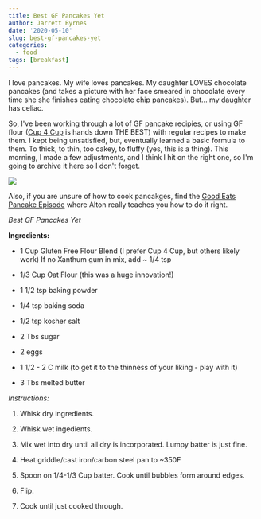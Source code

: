 ```yaml
---
title: Best GF Pancakes Yet
author: Jarrett Byrnes
date: '2020-05-10'
slug: best-gf-pancakes-yet
categories:
  - food
tags: [breakfast]
---
```


I love pancakes. My wife loves pancakes. My daughter LOVES chocolate pancakes (and takes a picture with her face smeared in chocolate every time she she finishes eating chocolate chip pancakes). But... my daughter has celiac. 

So, I've been working through a lot of GF pancake recipies, or using GF flour ([Cup 4 Cup](https://www.cup4cup.com/) is hands down THE BEST) with regular recipes to make them. I kept being unsatisfied, but, eventually learned a basic formula to them. To thick, to thin, too cakey, to fluffy (yes, this is a thing). This morning, I made a few adjustments, and I think I hit on the right one, so I'm going to archive it here so I don't forget.

[![](/post/2020-05-10-best-gf-pancakes-yet_files/HD_pancakes_400.jpg)](/post/2020-05-10-best-gf-pancakes-yet_files/HD_pancakes.jpeg)

Also, if you are unsure of how to cook pancakges, find the [Good Eats Pancake Episode](https://www.foodnetwork.com/shows/good-eats/videos/flap-jack-do-it-again) where Alton really teaches you how to do it right.

*Best GF Pancakes Yet*

**Ingredients:**

- 1 Cup Gluten Free Flour Blend (I prefer Cup 4 Cup, but others likely work)
If no Xanthum gum in mix, add ~ 1/4 tsp  

- 1/3 Cup Oat Flour (this was a huge innovation!)  

- 1 1/2 tsp baking powder  

- 1/4 tsp baking soda  

- 1/2 tsp kosher salt  

- 2 Tbs sugar  

- 2 eggs  

- 1 1/2 - 2 C milk (to get it to the thinness of your liking - play with it)  

- 3 Tbs melted butter  


*Instructions:*

1. Whisk dry ingredients.  

2. Whisk wet ingedients.  

3. Mix wet into dry until all dry is incorporated. Lumpy batter is just fine.  

4. Heat griddle/cast iron/carbon steel pan to ~350F   

5. Spoon on 1/4-1/3 Cup batter. Cook until bubbles form around edges.  

6. Flip.  

7. Cook until just cooked through.  

